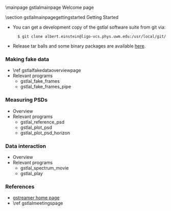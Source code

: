 \mainpage gstlalmainpage Welcome page

\section gstlalmainpagegettingstarted Getting Started

- You can get a development copy of the gstlal software suite from git via:

		$ git clone albert.einstein@ligo-vcs.phys.uwm.edu:/usr/local/git/

- Release tar balls and some binary packages are available <a href=https://www.lsc-group.phys.uwm.edu/daswg/download/repositories.html>here</a>.


### Making fake data

- \ref gstlalfakedataoverviewpage
- Relevant programs
  - gstlal_fake_frames
  - gstlal_fake_frames_pipe

### Measuring PSDs

- Overview
- Relevant programs
  - gstlal_reference_psd
  - gstlal_plot_psd
  - gstlal_plot_psd_horizon

### Data interaction

- Overview
- Relevant programs
  - gstlal_spectrum_movie
  - gstlal_play

### References
- <a href=http://gstreamer.freedesktop.org/> gstreamer home page </a>
- \ref gstlalmeetingspage
